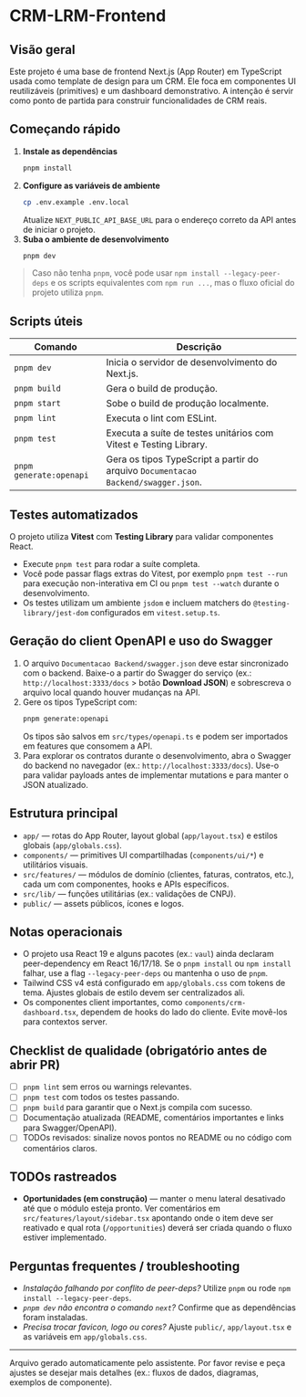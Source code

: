 # CRM-LRM-Frontend

## Visão geral

Este projeto é uma base de frontend Next.js (App Router) em TypeScript usada como template de design para um CRM. Ele foca em componentes UI reutilizáveis (primitives) e um dashboard demonstrativo. A intenção é servir como ponto de partida para construir funcionalidades de CRM reais.

## Começando rápido

1. **Instale as dependências**
   ```bash
   pnpm install
   ```
2. **Configure as variáveis de ambiente**
   ```bash
   cp .env.example .env.local
   ```
   Atualize `NEXT_PUBLIC_API_BASE_URL` para o endereço correto da API antes de iniciar o projeto.
3. **Suba o ambiente de desenvolvimento**
   ```bash
   pnpm dev
   ```

> Caso não tenha `pnpm`, você pode usar `npm install --legacy-peer-deps` e os scripts equivalentes com `npm run ...`, mas o fluxo oficial do projeto utiliza `pnpm`.

## Scripts úteis

| Comando | Descrição |
| --- | --- |
| `pnpm dev` | Inicia o servidor de desenvolvimento do Next.js. |
| `pnpm build` | Gera o build de produção. |
| `pnpm start` | Sobe o build de produção localmente. |
| `pnpm lint` | Executa o lint com ESLint. |
| `pnpm test` | Executa a suíte de testes unitários com Vitest e Testing Library. |
| `pnpm generate:openapi` | Gera os tipos TypeScript a partir do arquivo `Documentacao Backend/swagger.json`. |

## Testes automatizados

O projeto utiliza **Vitest** com **Testing Library** para validar componentes React.

- Execute `pnpm test` para rodar a suíte completa.
- Você pode passar flags extras do Vitest, por exemplo `pnpm test --run` para execução non-interativa em CI ou `pnpm test --watch` durante o desenvolvimento.
- Os testes utilizam um ambiente `jsdom` e incluem matchers do `@testing-library/jest-dom` configurados em `vitest.setup.ts`.

## Geração do client OpenAPI e uso do Swagger

1. O arquivo `Documentacao Backend/swagger.json` deve estar sincronizado com o backend. Baixe-o a partir do Swagger do serviço (ex.: `http://localhost:3333/docs` > botão **Download JSON**) e sobrescreva o arquivo local quando houver mudanças na API.
2. Gere os tipos TypeScript com:
   ```bash
   pnpm generate:openapi
   ```
   Os tipos são salvos em `src/types/openapi.ts` e podem ser importados em features que consomem a API.
3. Para explorar os contratos durante o desenvolvimento, abra o Swagger do backend no navegador (ex.: `http://localhost:3333/docs`). Use-o para validar payloads antes de implementar mutations e para manter o JSON atualizado.

## Estrutura principal

- `app/` — rotas do App Router, layout global (`app/layout.tsx`) e estilos globais (`app/globals.css`).
- `components/` — primitives UI compartilhadas (`components/ui/*`) e utilitários visuais.
- `src/features/` — módulos de domínio (clientes, faturas, contratos, etc.), cada um com componentes, hooks e APIs específicos.
- `src/lib/` — funções utilitárias (ex.: validações de CNPJ).
- `public/` — assets públicos, ícones e logos.

## Notas operacionais

- O projeto usa React 19 e alguns pacotes (ex.: `vaul`) ainda declaram peer-dependency em React 16/17/18. Se o `pnpm install` ou `npm install` falhar, use a flag `--legacy-peer-deps` ou mantenha o uso de `pnpm`.
- Tailwind CSS v4 está configurado em `app/globals.css` com tokens de tema. Ajustes globais de estilo devem ser centralizados ali.
- Os componentes client importantes, como `components/crm-dashboard.tsx`, dependem de hooks do lado do cliente. Evite movê-los para contextos server.

## Checklist de qualidade (obrigatório antes de abrir PR)

- [ ] `pnpm lint` sem erros ou warnings relevantes.
- [ ] `pnpm test` com todos os testes passando.
- [ ] `pnpm build` para garantir que o Next.js compila com sucesso.
- [ ] Documentação atualizada (README, comentários importantes e links para Swagger/OpenAPI).
- [ ] TODOs revisados: sinalize novos pontos no README ou no código com comentários claros.

## TODOs rastreados

- **Oportunidades (em construção)** — manter o menu lateral desativado até que o módulo esteja pronto. Ver comentários em `src/features/layout/sidebar.tsx` apontando onde o item deve ser reativado e qual rota (`/opportunities`) deverá ser criada quando o fluxo estiver implementado.

## Perguntas frequentes / troubleshooting

- *Instalação falhando por conflito de peer-deps?* Utilize `pnpm` ou rode `npm install --legacy-peer-deps`.
- *`pnpm dev` não encontra o comando `next`?* Confirme que as dependências foram instaladas.
- *Precisa trocar favicon, logo ou cores?* Ajuste `public/`, `app/layout.tsx` e as variáveis em `app/globals.css`.

---

Arquivo gerado automaticamente pelo assistente. Por favor revise e peça ajustes se desejar mais detalhes (ex.: fluxos de dados, diagramas, exemplos de componente).

